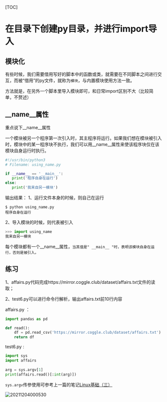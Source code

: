 [TOC]

# 在目录下创建py目录，并进行import导入

## 模块化

有些时候，我们需要借用写好的脚本中的函数或类，就需要在不同脚本之间进行交互，而被“借用”的py文件，就称为`模块`，与内置模块使用方法一致。

方法就是，在另外一个脚本里导入模块即可，和日常import区别不大（比较简单，不赘述）

## __name__属性

重点说下__name__属性

一个模块被另一个程序第一次引入时，其主程序将运行。如果我们想在模块被引入时，模块中的某一程序块不执行，我们可以用__name__属性来使该程序块仅在该模块自身运行时执行。

```python
#!/usr/bin/python3
# Filename: using_name.py

if __name__ == '__main__':
   print('程序自身在运行')
else:
   print('我来自另一模块')
```

输出结果：
1、运行文件本身的时候，则自己在运行
```shell
$ python using_name.py
程序自身在运行
```

2、导入模块的时候，则代表被引入
```python
>>> import using_name
我来自另一模块
```

 每个模块都有一个__name__属性，`当其值是" __main__ "时，表明该模块自身在运行，否则是被引入。`

## 练习

1、affairs.py代码完成https://mirror.coggle.club/dataset/affairs.txt文件的读取；

2、test6.py可以进行命令行解析，输出affairs.txt前10行内容

affairs.py ：

```python
import pandas as pd

def read():
	df = pd.read_csv('https://mirror.coggle.club/dataset/affairs.txt')
	return df
```
test6.py :

```python
import sys
import affairs
 
arg = sys.argv[1]
print(affairs.read()[:int(arg)])
```

`sys.argv`传参使用可参考上一篇的笔记[Linux基础（三）](https://mp.weixin.qq.com/s/Td3ZzOajZ2ts_XRwIXByKQ)

![20211204000530](https://s2.loli.net/2021/12/04/oVtgjMvkJw47BSc.png)


